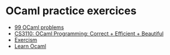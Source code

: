 # OCaml practice exercices

- [99 OCaml problems](/99)
- [CS3110: OCaml Programming: Correct + Efficient + Beautiful](/cs3110)
- [Exercism](/exercism)
- [Learn Ocaml](/learn-ocaml)

